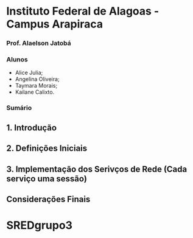 # Instituto Federal de Alagoas - Campus Arapiraca
### Prof. Alaelson Jatobá

### Alunos
* Alice Julia;
* Angelina Oliveira;
* Taymara Morais;
* Kailane Calixto.

### Sumário

## 1. Introdução

## 2. Definições Iniciais

## 3. Implementação dos Serivços de Rede (Cada serviço uma sessão)

## Considerações Finais


# SREDgrupo3




